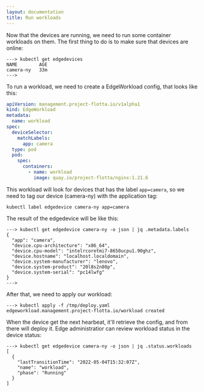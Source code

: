 ```yaml
---
layout: documentation
title: Run workloads
---
```


Now that the devices are running, we need to run some container workloads on
them. The first thing to do is to make sure that devices are online:

```shell
---> kubectl get edgedevices
NAME        AGE
camera-ny   33m
--->
```

To run a workload, we need to create a EdgeWorkload config, that looks like
this:

```yaml
apiVersion: management.project-flotta.io/v1alpha1
kind: EdgeWorkload
metadata:
  name: workload
spec:
  deviceSelector:
    matchLabels:
      app: camera
  type: pod
  pod:
    spec:
      containers:
        - name: workload
          image: quay.io/project-flotta/nginx:1.21.6
```


This workload will look for devices that has the label `app=camera`, so we need
to tag our device (camera-ny) with the application tag:

```shell
kubectl label edgedevice camera-ny app=camera
```

The result of the edgedevice will be like this:

```shell
---> kubectl get edgedevice camera-ny -o json | jq .metadata.labels
{
  "app": "camera",
  "device.cpu-architecture": "x86_64",
  "device.cpu-model": "intelrcoretmi7-8650ucpu1.90ghz",
  "device.hostname": "localhost.localdomain",
  "device.system-manufacturer": "lenovo",
  "device.system-product": "20l8s2n80p",
  "device.system-serial": "pc14lwfg"
}
--->
```


After that, we need to apply our workload:

```shell
---> kubectl apply -f /tmp/deploy.yaml
edgeworkload.management.project-flotta.io/workload created
```

When the device get the next hearbeat, it'll retrieve the config, and from there
will deploy it. Edge administratior can review workload status in the device
status:


```shell
---> kubectl get edgedevice camera-ny -o json | jq .status.workloads
[
  {
    "lastTransitionTime": "2022-05-04T15:32:07Z",
    "name": "workload",
    "phase": "Running"
  }
]
```
